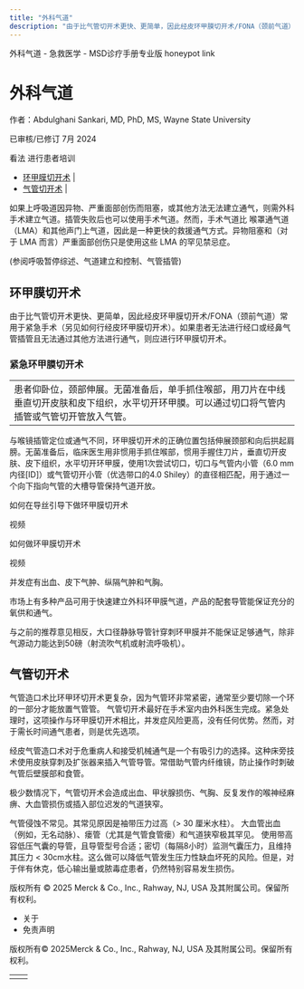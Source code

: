 ```yaml
---
title: "外科气道"
description: "由于比气管切开术更快、更简单，因此经皮环甲膜切开术/FONA（颈前气道）常用于紧急手术（另见如何行经皮环甲膜切开术）。如果患者无法进行经口或经鼻气管插管且无法通过其他方法进行通气，则应进行环甲膜切开术。"
---
```


﻿外科气道 \- 急救医学 \- MSD诊疗手册专业版 honeypot link

# 外科气道

作者：Abdulghani Sankari, MD, PhD, MS, Wayne State University

已审核/已修订 7月 2024

看法 进行患者培训

- [环甲膜切开术](#环甲膜切开术_v28605113_zh) \|
- [气管切开术](#气管切开术_v28605131_zh) \|

如果上呼吸道因异物、严重面部创伤而阻塞，或其他方法无法建立通气，则需外科手术建立气道。插管失败后也可以使用手术气道。然而，手术气道比 喉罩通气道 （LMA）和其他声门上气道，因此是一种更快的救援通气方式。异物阻塞和（对于 LMA 而言）严重面部创伤只是使用这些 LMA 的罕见禁忌症。

(参阅呼吸暂停综述、气道建立和控制、气管插管)

## 环甲膜切开术

由于比气管切开术更快、更简单，因此经皮环甲膜切开术/FONA（颈前气道）常用于紧急手术（另见如何行经皮环甲膜切开术）。如果患者无法进行经口或经鼻气管插管且无法通过其他方法进行通气，则应进行环甲膜切开术。

### 紧急环甲膜切开术

|     |
| --- |
| 患者仰卧位，颈部伸展。无菌准备后，单手抓住喉部，用刀片在中线垂直切开皮肤和皮下组织，水平切开环甲膜。可以通过切口将气管内插管或气管切开管放入气管。<br> |

与喉镜插管定位或通气不同，环甲膜切开术的正确位置包括伸展颈部和向后拱起肩膀。无菌准备后，临床医生用非惯用手抓住喉部，惯用手握住刀片，垂直切开皮肤、皮下组织，水平切开环甲膜，使用1次尝试切口，切口与气管内小管（6.0 mm内径\[ID\]）或气管切开小管（优选带口的4.0 Shiley）的直径相匹配，用于通过一个向下指向气管的大槽导管保持气道开放。

如何在导丝引导下做环甲膜切开术



视频

如何做环甲膜切开术



视频

并发症有出血、皮下气肿、纵隔气肿和气胸。

市场上有多种产品可用于快速建立外科环甲膜气道，产品的配套导管能保证充分的氧供和通气。

与之前的推荐意见相反，大口径静脉导管针穿刺环甲膜并不能保证足够通气，除非气源动力能达到50磅（射流吹气机或射流呼吸机）。

## 气管切开术

气管造口术比环甲环切开术更复杂，因为气管环非常紧密，通常至少要切除一个环的一部分才能放置气管管。 气管切开术最好在手术室内由外科医生完成。紧急处理时，这项操作与环甲膜切开术相比，并发症风险更高，没有任何优势。然而，对于需长时间通气患者，则是优先选项。

经皮气管造口术对于危重病人和接受机械通气是一个有吸引力的选择。这种床旁技术使用皮肤穿刺及扩张器来插入气管导管。常借助气管内纤维镜，防止操作时刺破气管后壁膜部和食管。

极少数情况下，气管切开术会造成出血、甲状腺损伤、气胸、反复发作的喉神经麻痹、大血管损伤或插入部位迟发的气道狭窄。

气管侵蚀不常见。其常见原因是袖带压力过高（\> 30 厘米水柱）。 大血管出血（例如，无名动脉）、瘘管（尤其是气管食管瘘）和气道狭窄极其罕见。 使用带高容低压气囊的导管，且导管型号合适；密切（每隔8小时）监测气囊压力，且维持其压力 < 30cm水柱。这么做可以降低气管发生压力性缺血坏死的风险。但是，对于伴有休克，低心输出量或脓毒症患者，仍然特别容易发生损伤。



版权所有 © 2025
Merck & Co., Inc., Rahway, NJ, USA 及其附属公司。保留所有权利。

- 关于
- 免责声明

版权所有© 2025Merck & Co., Inc., Rahway, NJ, USA 及其附属公司。保留所有权利。

|     |     |
| --- | --- |
|  |  |